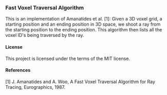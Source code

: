 ### Fast Voxel Traversal Algorithm
This is an implementation of Amanatides et al. [1]: Given a 3D voxel grid, a starting position and an ending position in 3D space, we shoot a ray from the starting position to the ending position. This algorithm then lists all the voxel ID's being traversed by the ray.

#### License
This project is licensed under the terms of the MIT license.

#### References
[1] J. Amanatides and A. Woo, A Fast Voxel Traversal Algorithm for Ray Tracing, Eurographics, 1987.
